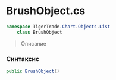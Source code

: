 
# BrushObject.cs
```csharp
namespace TigerTrade.Chart.Objects.List  
    class BrushObject
```

> Описание

### Синтаксис
```csharp
public BrushObject()
```

